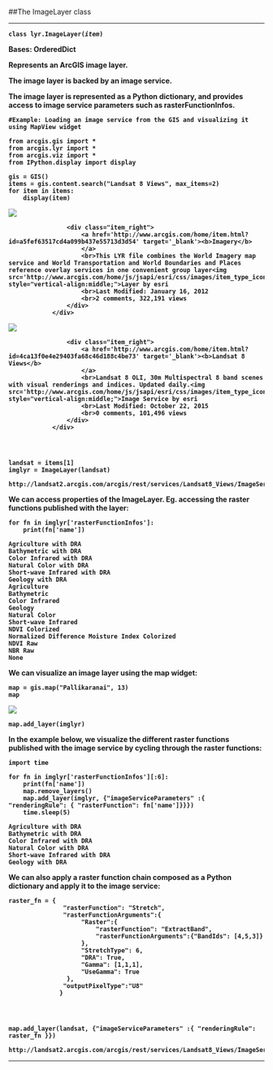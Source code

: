 
##The ImageLayer class

<hr/>

<code><b>class lyr.ImageLayer<b>(<i>item</i>)</code>

Bases: OrderedDict

Represents an ArcGIS image layer.

The image layer is backed by an image service.

The image layer is represented as a Python dictionary, and provides access to image service parameters such as rasterFunctionInfos.


    #Example: Loading an image service from the GIS and visualizing it using MapView widget
    
    from arcgis.gis import *
    from arcgis.lyr import *
    from arcgis.viz import *
    from IPython.display import display
    
    gis = GIS()
    items = gis.content.search("Landsat 8 Views", max_items=2)
    for item in items:
        display(item)


<div class="item_container">
                    <div class="item_left">
                       <a href='http://www.arcgis.com/home/item.html?id=a5fef63517cd4a099b437e55713d3d54' target='_blank'>
                        <img src='http://www.arcgis.com/sharing/rest/content/items/a5fef63517cd4a099b437e55713d3d54/info/thumbnail/Imagery.png' class="itemThumbnail">
                       </a>
                    </div>
        
                    <div class="item_right">
                        <a href='http://www.arcgis.com/home/item.html?id=a5fef63517cd4a099b437e55713d3d54' target='_blank'><b>Imagery</b>
                        </a>
                        <br>This LYR file combines the World Imagery map service and World Transportation and World Boundaries and Places reference overlay services in one convenient group layer<img src='http://www.arcgis.com/home/js/jsapi/esri/css/images/item_type_icons/layers16.png' style="vertical-align:middle;">Layer by esri
                        <br>Last Modified: January 16, 2012
                        <br>2 comments, 322,191 views
                    </div>
                </div>
                



<div class="item_container">
                    <div class="item_left">
                       <a href='http://www.arcgis.com/home/item.html?id=4ca13f0e4e29403fa68c46d188c4be73' target='_blank'>
                        <img src='http://www.arcgis.com/sharing/rest/content/items/4ca13f0e4e29403fa68c46d188c4be73/info/thumbnail/ago_downloaded.jpg' class="itemThumbnail">
                       </a>
                    </div>
        
                    <div class="item_right">
                        <a href='http://www.arcgis.com/home/item.html?id=4ca13f0e4e29403fa68c46d188c4be73' target='_blank'><b>Landsat 8 Views</b>
                        </a>
                        <br>Landsat 8 OLI, 30m Multispectral 8 band scenes with visual renderings and indices. Updated daily.<img src='http://www.arcgis.com/home/js/jsapi/esri/css/images/item_type_icons/imagery16.png' style="vertical-align:middle;">Image Service by esri
                        <br>Last Modified: October 22, 2015
                        <br>0 comments, 101,496 views
                    </div>
                </div>
                



    landsat = items[1]
    imglyr = ImageLayer(landsat)

    http://landsat2.arcgis.com/arcgis/rest/services/Landsat8_Views/ImageServer
    

We can access properties of the ImageLayer. Eg. accessing the raster functions published with the layer:


    for fn in imglyr['rasterFunctionInfos']:
        print(fn['name'])

    Agriculture with DRA
    Bathymetric with DRA
    Color Infrared with DRA
    Natural Color with DRA
    Short-wave Infrared with DRA
    Geology with DRA
    Agriculture
    Bathymetric
    Color Infrared
    Geology
    Natural Color
    Short-wave Infrared
    NDVI Colorized
    Normalized Difference Moisture Index Colorized
    NDVI Raw
    NBR Raw
    None
    

We can visualize an image layer using the map widget:


    map = gis.map("Pallikaranai", 13)
    map

<img src="http://esri.github.io/arcgis-python-api/notebooks/nbimages/rasteranalytics.gif"/>


    map.add_layer(imglyr)

In the example below, we visualize the different raster functions published with the image service by cycling through the raster functions:


    import time
    
    for fn in imglyr['rasterFunctionInfos'][:6]:
        print(fn['name'])
        map.remove_layers()
        map.add_layer(imglyr, {"imageServiceParameters" :{ "renderingRule": { "rasterFunction": fn['name']}}})
        time.sleep(5)

    Agriculture with DRA
    Bathymetric with DRA
    Color Infrared with DRA
    Natural Color with DRA
    Short-wave Infrared with DRA
    Geology with DRA
    

We can also apply a **raster function chain** composed as a Python dictionary and apply it to the image service:


    raster_fn = {
                   "rasterFunction": "Stretch",
                   "rasterFunctionArguments":{
                        "Raster":{
                            "rasterFunction": "ExtractBand",
                            "rasterFunctionArguments":{"BandIds": [4,5,3]}
                        },
                        "StretchType": 6,
                        "DRA": True,
                        "Gamma": [1,1,1],
                        "UseGamma": True
                    },
                   "outputPixelType":"U8"
                  }
    
    


    map.add_layer(landsat, {"imageServiceParameters" :{ "renderingRule": raster_fn }})

    http://landsat2.arcgis.com/arcgis/rest/services/Landsat8_Views/ImageServer
    

<hr>
